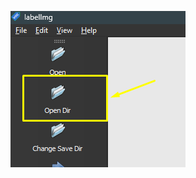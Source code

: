 ![alt text](https://github.com/ioretcio/labelImg_OBB_bad_one/blob/master/resources/md_jpegs/opendir.png?raw=true)
